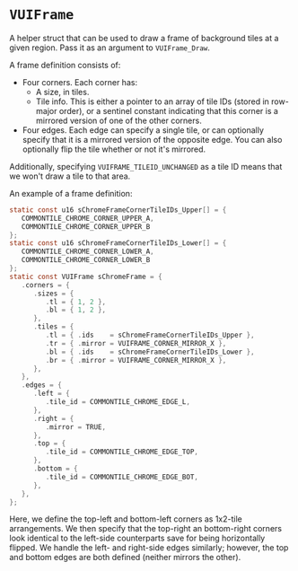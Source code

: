 
# `VUIFrame`

A helper struct that can be used to draw a frame of background tiles at a given region. Pass it as an argument to `VUIFrame_Draw`.

A frame definition consists of:

* Four corners. Each corner has:
  * A size, in tiles.
  * Tile info. This is either a pointer to an array of tile IDs (stored in row-major order), or a sentinel constant indicating that this corner is a mirrored version of one of the other corners.
* Four edges. Each edge can specify a single tile, or can optionally specify that it is a mirrored version of the opposite edge. You can also optionally flip the tile whether or not it's mirrored.

Additionally, specifying `VUIFRAME_TILEID_UNCHANGED` as a tile ID means that we won't draw a tile to that area.

An example of a frame definition:

```c
static const u16 sChromeFrameCornerTileIDs_Upper[] = {
   COMMONTILE_CHROME_CORNER_UPPER_A,
   COMMONTILE_CHROME_CORNER_UPPER_B
};
static const u16 sChromeFrameCornerTileIDs_Lower[] = {
   COMMONTILE_CHROME_CORNER_LOWER_A,
   COMMONTILE_CHROME_CORNER_LOWER_B
};
static const VUIFrame sChromeFrame = {
   .corners = {
      .sizes = {
         .tl = { 1, 2 },
         .bl = { 1, 2 },
      },
      .tiles = {
         .tl = { .ids    = sChromeFrameCornerTileIDs_Upper },
         .tr = { .mirror = VUIFRAME_CORNER_MIRROR_X },
         .bl = { .ids    = sChromeFrameCornerTileIDs_Lower },
         .br = { .mirror = VUIFRAME_CORNER_MIRROR_X },
      },
   },
   .edges = {
      .left = {
         .tile_id = COMMONTILE_CHROME_EDGE_L,
      },
      .right = {
         .mirror = TRUE,
      },
      .top = {
         .tile_id = COMMONTILE_CHROME_EDGE_TOP,
      },
      .bottom = {
         .tile_id = COMMONTILE_CHROME_EDGE_BOT,
      },
   },
};
```

Here, we define the top-left and bottom-left corners as 1x2-tile arrangements. We then specify that the top-right an bottom-right corners look identical to the left-side counterparts save for being horizontally flipped. We handle the left- and right-side edges similarly; however, the top and bottom edges are both defined (neither mirrors the other).